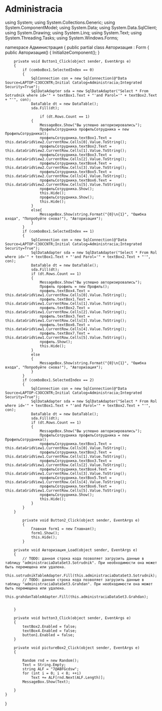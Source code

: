 # Administracia
using System;
using System.Collections.Generic;
using System.ComponentModel;
using System.Data;
using System.Data.SqlClient;
using System.Drawing;
using System.Linq;
using System.Text;
using System.Threading.Tasks;
using System.Windows.Forms;

namespace Администрация
{
    public partial class Авторизация : Form
    {
        public Авторизация()
        {
            InitializeComponent();
        }

        private void Button1_Click(object sender, EventArgs e)
        {
            if (comboBox1.SelectedIndex == 0)
            {
                SqlConnection con = new SqlConnection(@"Data Source=LAPTOP-C3OCCNTR;Initial Catalog=Administracia;Integrated Security=True");
                SqlDataAdapter sda = new SqlDataAdapter("Select * From Sotrudnik where id='" + textBox1.Text + "'and Parol='" + textBox2.Text + "'", con);
                DataTable dt = new DataTable();
                sda.Fill(dt);
                
                    if (dt.Rows.Count == 1)
                {
                    MessageBox.Show("Вы успешно авторизировались");
                    ПрофильСотрудника профильСотрудника = new ПрофильСотрудника();
                    профильСотрудника.textBox1.Text = this.dataGridView2.CurrentRow.Cells[0].Value.ToString();
                    профильСотрудника.textBox2.Text = this.dataGridView2.CurrentRow.Cells[1].Value.ToString();
                    профильСотрудника.textBox3.Text = this.dataGridView2.CurrentRow.Cells[2].Value.ToString();
                    профильСотрудника.textBox4.Text = this.dataGridView2.CurrentRow.Cells[3].Value.ToString();
                    профильСотрудника.textBox5.Text = this.dataGridView2.CurrentRow.Cells[4].Value.ToString();
                    профильСотрудника.textBox6.Text = this.dataGridView2.CurrentRow.Cells[5].Value.ToString();
                    профильСотрудника.Show();
                    this.Hide();
                    профильСотрудника.Show();
                    this.Hide();
                }
                else{
                    MessageBox.Show(string.Format("{0}\n{1}", "Ошибка входа", "Попробуйте снова!"), "Авторизация");
                }
            }
            if (comboBox1.SelectedIndex == 1)
            {
                SqlConnection con = new SqlConnection(@"Data Source=LAPTOP-C3OCCNTR;Initial Catalog=Administracia;Integrated Security=True");
                SqlDataAdapter sda = new SqlDataAdapter("Select * From Rol where id='" + textBox1.Text + "'and Parol='" + textBox2.Text + "'", con);
                DataTable dt = new DataTable();
                sda.Fill(dt);
                if (dt.Rows.Count == 1)
                {
                    MessageBox.Show("Вы успешно авторизировались");
                    Профиль профиль = new Профиль();
                    профиль.textBox4.Text = this.dataGridView1.CurrentRow.Cells[0].Value.ToString();
                    профиль.textBox1.Text = this.dataGridView1.CurrentRow.Cells[1].Value.ToString();
                    профиль.textBox2.Text = this.dataGridView1.CurrentRow.Cells[2].Value.ToString();
                    профиль.textBox3.Text = this.dataGridView1.CurrentRow.Cells[3].Value.ToString();
                    профиль.textBox6.Text = this.dataGridView1.CurrentRow.Cells[4].Value.ToString();
                    профиль.textBox7.Text = this.dataGridView1.CurrentRow.Cells[5].Value.ToString();
                    профиль.Show();
                    this.Hide();
                }
                else
                {
                    MessageBox.Show(string.Format("{0}\n{1}", "Ошибка входа", "Попробуйте снова!"), "Авторизация");
                }
            }
            if (comboBox1.SelectedIndex == 2)
            {
                SqlConnection con = new SqlConnection(@"Data Source=LAPTOP-C3OCCNTR;Initial Catalog=Administracia;Integrated Security=True");
                SqlDataAdapter sda = new SqlDataAdapter("Select * From Rol where id='" + textBox1.Text + "'and Parol='" + textBox2.Text + "'", con);
                DataTable dt = new DataTable();
                sda.Fill(dt);
                if (dt.Rows.Count == 1)
                {
                    MessageBox.Show("Вы успешно авторизировались");
                    ПрофильСотрудника профильСотрудника = new ПрофильСотрудника();
                    профильСотрудника.textBox1.Text = this.dataGridView1.CurrentRow.Cells[0].Value.ToString();
                    профильСотрудника.textBox2.Text = this.dataGridView1.CurrentRow.Cells[1].Value.ToString();
                    профильСотрудника.textBox3.Text = this.dataGridView1.CurrentRow.Cells[2].Value.ToString();
                    профильСотрудника.textBox4.Text = this.dataGridView1.CurrentRow.Cells[3].Value.ToString();
                    профильСотрудника.textBox5.Text = this.dataGridView1.CurrentRow.Cells[4].Value.ToString();
                    профильСотрудника.textBox6.Text = this.dataGridView1.CurrentRow.Cells[5].Value.ToString();
                    профильСотрудника.Show();
                    this.Hide();
                }
            }
        }

            private void Button2_Click(object sender, EventArgs e)
            {
                Главная form1 = new Главная();
                form1.Show();
                this.Hide();
            }

        private void Авторизация_Load(object sender, EventArgs e)
        {
            // TODO: данная строка кода позволяет загрузить данные в таблицу "administraciaDataSet3.Sotrudnik". При необходимости она может быть перемещена или удалена.
            this.sotrudnikTableAdapter.Fill(this.administraciaDataSet3.Sotrudnik);
            // TODO: данная строка кода позволяет загрузить данные в таблицу "administraciaDataSet3.Grahdan". При необходимости она может быть перемещена или удалена.
            this.grahdanTableAdapter.Fill(this.administraciaDataSet3.Grahdan);

            
        }

        private void button3_Click(object sender, EventArgs e)
        {
            textBox2.Enabled = false;
            textBox4.Enabled = false;
            button1.Enabled = false;
        }

        private void pictureBox2_Click(object sender, EventArgs e)
        {

            Random rnd = new Random();
            Text = String.Empty;
            string ALF = "7@ABFGcdsw";
            for (int i = 0; i < 8; ++i)
                Text += ALF[rnd.Next(ALF.Length)];
            MessageBox.Show(Text);

        }
    }
}

